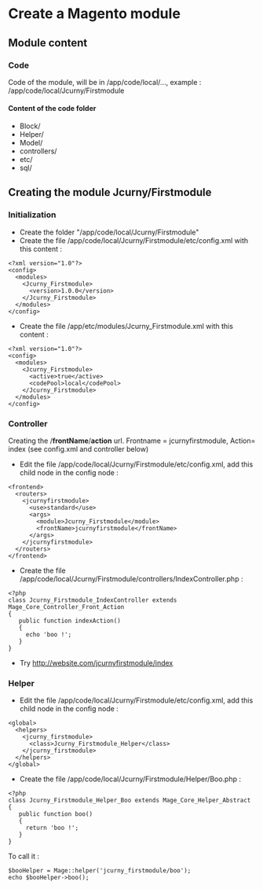 # Create a Magento module

## Module content

### Code
Code of the module, will be in /app/code/local/..., example : /app/code/local/Jcurny/Firstmodule

#### Content of the code folder

* Block/
* Helper/
* Model/
* controllers/
* etc/
* sql/

## Creating the module Jcurny/Firstmodule

### Initialization

* Create the folder "/app/code/local/Jcurny/Firstmodule"
* Create the file /app/code/local/Jcurny/Firstmodule/etc/config.xml with this content :

```
<?xml version="1.0"?>
<config>
  <modules>
    <Jcurny_Firstmodule>
      <version>1.0.0</version>
    </Jcurny_Firstmodule>
  </modules>
</config>
```

* Create the file /app/etc/modules/Jcurny_Firstmodule.xml with this content :

```
<?xml version="1.0"?>
<config>
  <modules>
    <Jcurny_Firstmodule>
      <active>true</active>
      <codePool>local</codePool>
    </Jcurny_Firstmodule>
  </modules>
</config>
```

### Controller

Creating the /**frontName**/**action** url. Frontname = jcurnyfirstmodule, Action= index (see config.xml and controller below)

* Edit the file /app/code/local/Jcurny/Firstmodule/etc/config.xml, add this child node in the config node :

```
<frontend>
  <routers>
    <jcurnyfirstmodule>
      <use>standard</use>
      <args>
        <module>Jcurny_Firstmodule</module>
        <frontName>jcurnyfirstmodule</frontName>
      </args>
    </jcurnyfirstmodule>
  </routers>
</frontend>
```

* Create the file /app/code/local/Jcurny/Firstmodule/controllers/IndexController.php :

```
<?php
class Jcurny_Firstmodule_IndexController extends Mage_Core_Controller_Front_Action
{
   public function indexAction()
   {
     echo 'boo !';
   }
}
```

* Try http://website.com/jcurnyfirstmodule/index

### Helper

* Edit the file /app/code/local/Jcurny/Firstmodule/etc/config.xml, add this child node in the config node :

```
<global>
  <helpers>
    <jcurny_firstmodule>
      <class>Jcurny_Firstmodule_Helper</class>
    </jcurny_firstmodule>
  </helpers>
</global>
```

* Create the file /app/code/local/Jcurny/Firstmodule/Helper/Boo.php :

```
<?php
class Jcurny_Firstmodule_Helper_Boo extends Mage_Core_Helper_Abstract
{
   public function boo()
   {
     return 'boo !';
   }
}
```

To call it : 

```
$booHelper = Mage::helper('jcurny_firstmodule/boo');
echo $booHelper->boo();
```
